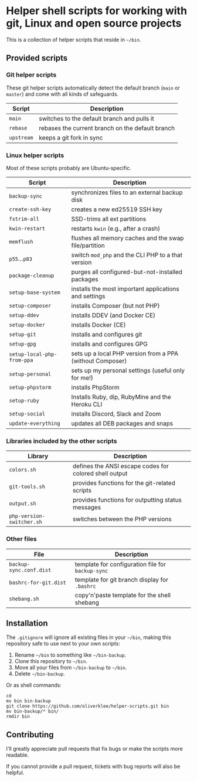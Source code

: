 # Helper shell scripts for working with git, Linux and open source projects

This is a collection of helper scripts that reside in `~/bin`.

## Provided scripts

### Git helper scripts

These git helper scripts automatically detect the default branch (`main` or `master`)
and come with all kinds of safeguards.

| Script            | Description                                        |
|-------------------|----------------------------------------------------|
| `main`            | switches to the default branch and pulls it        |
| `rebase`          | rebases the current branch on the default branch   |
| `upstream`        | keeps a git fork in sync                           |

### Linux helper scripts

Most of these scripts probably are Ubuntu-specific.

| Script                     | Description                                               |
|----------------------------|-----------------------------------------------------------|
| `backup-sync`              | synchronizes files to an external backup disk             |
| `create-ssh-key`           | creates a new ed25519 SSH key                             |
| `fstrim-all`               | SSD-trims all ext partitions                              |
| `kwin-restart`             | restarts `kwin` (e.g., after a crash)                     |
| `memflush`                 | flushes all memory caches and the swap file/partition     |
| `p55`…`p83`                | switch `mod_php` and the CLI PHP to a that version        |
| `package-cleanup`          | purges all configured-but-not-installed packages          |
| `setup-base-system`        | installs the most important applications and settings     |
| `setup-composer`           | installs Composer (but not PHP)                           |
| `setup-ddev`               | installs DDEV (and Docker CE)                             |
| `setup-docker`             | installs Docker (CE)                                      |
| `setup-git`                | installs and configures git                               |
| `setup-gpg`                | installs and configures GPG                               |
| `setup-local-php-from-ppa` | sets up a local PHP version from a PPA (without Composer) |
| `setup-personal`           | sets up my personal settings (useful only for me!)        |
| `setup-phpstorm`           | installs PhpStorm                                         |
| `setup-ruby`               | Installs Ruby, dip, RubyMine and the Heroku CLI           |
| `setup-social`             | installs Discord, Slack and Zoom                          |
| `update-everything`        | updates all DEB packages and snaps                        |

### Libraries included by the other scripts

| Library                   | Description                                            |
|---------------------------|--------------------------------------------------------|
| `colors.sh`               | defines the ANSI escape codes for colored shell output | 
| `git-tools.sh`            | provides functions for the git-related scripts         |
| `output.sh`               | provides functions for outputting status messages      |
| `php-version-switcher.sh` | switches between the PHP versions                      |

### Other files

| File                    | Description                                       |
|-------------------------|---------------------------------------------------|
| `backup-sync.conf.dist` | template for configuration file for `backup-sync` |
| `bashrc-for-git.dist`   | template for git branch display for `.bashrc`     |
| `shebang.sh`            | copy'n'paste template for the shell shebang       |

## Installation

The `.gitignore` will ignore all existing files in your `~/bin`, making this
repository safe to use next to your own scripts:

1. Rename `~/bin` to something like `~/bin-backup`.
2. Clone this repository to `~/bin`.
3. Move all your files from `~/bin-backup` to `~/bin`.
4. Delete `~/bin-backup`.

Or as shell commands:

```shell
cd
mv bin bin-backup
git clone https://github.com/oliverklee/helper-scripts.git bin
mv bin-backup/* bin/
rmdir bin
```

## Contributing

I'll greatly appreciate pull requests that fix bugs or make the scripts more
readable.

If you cannot provide a pull request, tickets with bug reports will also be helpful.
